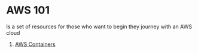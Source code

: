 # AWS 101
Is a set of resources for those who want to begin they journey with an AWS cloud

1. [AWS Containers](containers/README.md)